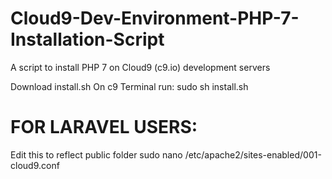 # Cloud9-Dev-Environment-PHP-7-Installation-Script
A script to install PHP 7 on Cloud9 (c9.io) development servers



Download install.sh
On c9 Terminal run: sudo sh install.sh


# FOR LARAVEL USERS:

Edit this to reflect public folder
sudo nano /etc/apache2/sites-enabled/001-cloud9.conf



